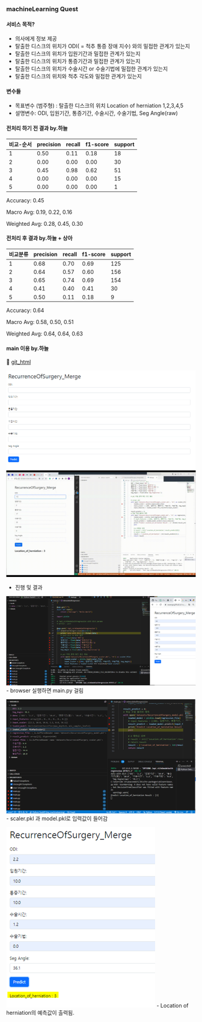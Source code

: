 ### machineLearning Quest

#### 서비스 목적?
- 의사에게 정보 제공
- 탈출한 디스크의 위치가 ODI( = 척추 통증 장애 지수) 와의 밀접한 관계가 있는지
- 탈출한 디스크의 위치가 입원기간과 밀접한 관계가 있는지
- 탈출한 디스크의 위치가 통증기간과 밀접한 관계가 있는지
- 탈출한 디스크의 위치가 수술시간 or 수술기법에 밀접한 관계가 있는지
- 탈출한 디스크의 위치와 척추 각도와 밀접한 관계가 있는지 

#### 변수들
- 목표변수 (범주형) : 탈출한 디스크의 위치 Location of herniation 1,2,3,4,5
- 설명변수: ODI, 입원기간, 통증기간, 수술시간, 수술기법, Seg Angle(raw)

#### 전처리 하기 전 결과 by.하늘 


| 비교-순서 | precision | recall | f1-score | support |
|-----------|-----------|--------|----------|---------|
| 1         | 0.50      | 0.11   | 0.18     | 18      |
| 2         | 0.00      | 0.00   | 0.00     | 30      |
| 3         | 0.45      | 0.98   | 0.62     | 51      |
| 4         | 0.00      | 0.00   | 0.00     | 15      |
| 5         | 0.00      | 0.00   | 0.00     | 1       |

Accuracy: 0.45

Macro Avg: 0.19, 0.22, 0.16

Weighted Avg: 0.28, 0.45, 0.30

#### 전처리 후 결과 by.하늘 + 상아

| 비교분류 | precision | recall | f1-score | support |
|-----------|-----------|---------|----------|----------|
| 1         | 0.68      | 0.70    | 0.69     | 125      |
| 2         | 0.64      | 0.57    | 0.60     | 156      |
| 3         | 0.65      | 0.74    | 0.69     | 154      |
| 4         | 0.41      | 0.40    | 0.41     | 30       |
| 5         | 0.50      | 0.11    | 0.18     | 9        |

Accuracy: 0.64

Macro Avg: 0.58, 0.50, 0.51

Weighted Avg: 0.64, 0.64, 0.63

#### main 이용 by.하늘

🙂 [git_html](https://sssanga.github.io/toy_machinelearning/RecurrenceOfSurgery_Merge.html)

![Alt text](image.png)
![Alt text](toy_machinelearning.gif)

- 진행 및 결과

![Alt text](image-1.png)
    - browser 실행하면 main.py 걸림 

![Alt text](image-2.png)
    - scaler.pkl 과 model.pkl로 입력값이 들어감

![Alt text](image-3.png)
    - Location of herniation의 예측값이 출력됨. 